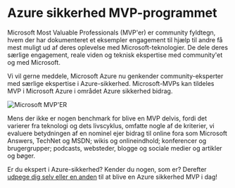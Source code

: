 <properties
   pageTitle="Azure sikkerhed MVP-programmet | Microsoft Azure"
   description="I artiklen indeholder en oversigt over området Azure sikkerhed bidrag i MVP-programmet."
   services="security"
   documentationCenter="na"
   authors="TomShinder"
   manager="StevenPo"
   editor="TomSh"/>

<tags
   ms.service="security"
   ms.devlang="na"
   ms.topic="article"
   ms.tgt_pltfrm="na"
   ms.workload="na"
   ms.date="10/18/2016"
   ms.author="yurid"/>

# <a name="azure-security-mvp-program"></a>Azure sikkerhed MVP-programmet

Microsoft Most Valuable Professionals (MVP'er) er community fyldtegn, hvem der har dokumenteret et eksempler engagement til hjælp til andre få mest muligt ud af deres oplevelse med Microsoft-teknologier. De dele deres særlige engagement, reale viden og teknisk ekspertise med community'et og med Microsoft.

Vi vil gerne meddele, Microsoft Azure nu genkender community-eksperter med særlige ekspertise i Azure-sikkerhed. Microsoft-MVPs kan tildeles MVP i Microsoft Azure i området Azure sikkerhed bidrag.

![Microsoft MVP'ER](./media/azure-security-mvp/azure-security-mvp-fig1.png)

Mens der ikke er nogen benchmark for blive en MVP delvis, fordi det varierer fra teknologi og dets livscyklus, omfatte nogle af de kriterier, vi evaluere betydningen af en nominel ejer bidrag til online fora som Microsoft Answers, TechNet og MSDN; wikis og onlineindhold; konferencer og brugergrupper; podcasts, websteder, blogge og sociale medier og artikler og bøger. 

Er du ekspert i Azure-sikkerhed? Kender du nogen, som er? Derefter [udpege dig selv eller en anden](https://mvp.microsoft.com/Nomination/nominate-an-mvp) til at blive en Azure sikkerhed MVP i dag!
